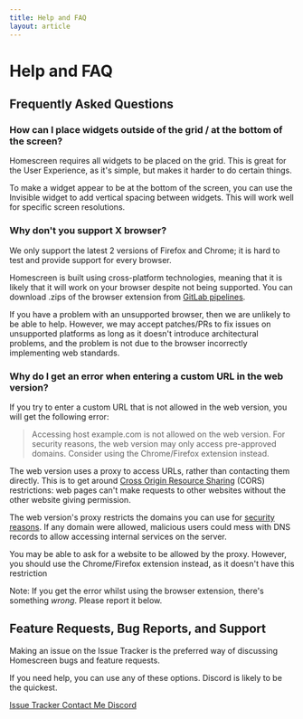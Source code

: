 ```yaml
---
title: Help and FAQ
layout: article
---
```


# Help and FAQ

## Frequently Asked Questions

### How can I place widgets outside of the grid / at the bottom of the screen?

Homescreen requires all widgets to be placed on the grid. This is great for
the User Experience, as it's simple, but makes it harder to do certain things.

To make a widget appear to be at the bottom of the screen, you can use the
Invisible widget to add vertical spacing between widgets. This will work well
for specific screen resolutions.

### Why don't you support X browser?

We only support the latest 2 versions of Firefox and Chrome; it is hard to test
and provide support for every browser.

Homescreen is built using cross-platform technologies, meaning that it is likely
that it will work on your browser despite not being supported.
You can download .zips of the browser extension from
[GitLab pipelines](https://gitlab.com/rubenwardy/homescreen/-/jobs/artifacts/master/raw/?job=webext).

If you have a problem with an unsupported browser, then we are unlikely to be
able to help. However, we may accept patches/PRs to fix issues on unsupported
platforms as long as it doesn't introduce architectural problems, and the
problem is not due to the browser incorrectly implementing web standards.

### Why do I get an error when entering a custom URL in the web version?

If you try to enter a custom URL that is not allowed in the web version, you
will get the following error:

> Accessing host example.com is not allowed on the web version. For
> security reasons, the web version may only access pre-approved domains.
> Consider using the Chrome/Firefox extension instead.

The web version uses a proxy to access URLs, rather than contacting them
directly. This is to get around
[Cross Origin Resource Sharing](https://developer.mozilla.org/en-US/docs/Web/HTTP/CORS)
(CORS) restrictions: web pages can't make requests to other websites without the
other website giving permission.

The web version's proxy restricts the domains you can use for
[security reasons](https://owasp.org/www-community/attacks/Server_Side_Request_Forgery).
If any domain were allowed, malicious users could mess with DNS records to allow
accessing internal services on the server.

You may be able to ask for a website to be allowed by the proxy. However, you
should use the Chrome/Firefox extension instead, as it doesn't have this
restriction

Note: If you get the error whilst using the browser extension, there's something
_wrong_. Please report it below.


## Feature Requests, Bug Reports, and Support

Making an issue on the Issue Tracker is the preferred way of discussing
Homescreen bugs and feature requests.

If you need help, you can use any of these options. Discord is likely to be the
quickest.

<a href="https://gitlab.com/rubenwardy/homescreen/-/issues" class="button is-info">
	<i class="fas fa-bug mr-2"></i>
	Issue Tracker
</a>
<a href="https://rubenwardy.com/contact/" class="button">
	<i class="fas fa-envelope mr-2"></i>
	Contact Me
</a>
<a href="https://discord.gg/zYjR54b" class="button">
	<i class="fab fa-discord mr-2"></i>
	Discord
</a>
